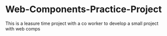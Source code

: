 # Web-Components-Practice-Project
This is a leasure time project with a co worker to develop a small project with web comps
